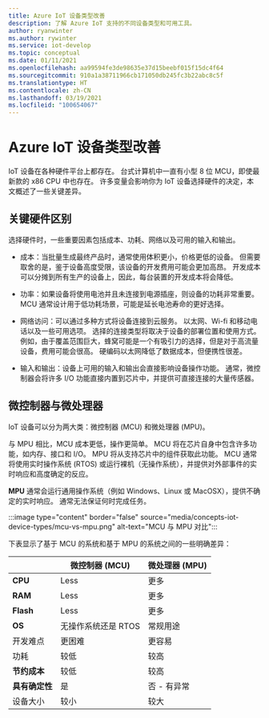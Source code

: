 ```yaml
---
title: Azure IoT 设备类型改善
description: 了解 Azure IoT 支持的不同设备类型和可用工具。
author: ryanwinter
ms.author: rywinter
ms.service: iot-develop
ms.topic: conceptual
ms.date: 01/11/2021
ms.openlocfilehash: aa99594fe3de98635e37d15beebf015f15dc4f64
ms.sourcegitcommit: 910a1a38711966cb171050db245fc3b22abc8c5f
ms.translationtype: HT
ms.contentlocale: zh-CN
ms.lasthandoff: 03/19/2021
ms.locfileid: "100654067"
---
```

# <a name="overview-of-azure-iot-device-types"></a>Azure IoT 设备类型改善
IoT 设备在各种硬件平台上都存在。 台式计算机中一直有小型 8 位 MCU，即使最新款的 x86 CPU 中也存在。 许多变量会影响你为 IoT 设备选择硬件的决定，本文概述了一些关键差异。

## <a name="key-hardware-differentiators"></a>关键硬件区别
选择硬件时，一些重要因素包括成本、功耗、网络以及可用的输入和输出。

* 成本：当批量生成最终产品时，通常使用体积更小，价格更低的设备。 但需要取舍的是，鉴于设备高度受限，该设备的开发费用可能会更加高昂。 开发成本可以分摊到所有生产的设备上，因此，每台装置的开发成本将会降低。

* 功率：如果设备将使用电池并且未连接到电源插座，则设备的功耗非常重要。 MCU 通常设计用于低功耗场景，可能是延长电池寿命的更好选择。

* 网络访问：可以通过多种方式将设备连接到云服务。 以太网、Wi-fi 和移动电话以及一些可用选项。 选择的连接类型将取决于设备的部署位置和使用方式。 例如，由于覆盖范围巨大，蜂窝可能是一个有吸引力的选择，但是对于高流量设备，费用可能会很高。 硬编码以太网降低了数据成本，但便携性很差。

* 输入和输出：设备上可用的输入和输出会直接影响设备操作功能。 通常，微控制器会将许多 I/O 功能直接内置到芯片中，并提供可直接连接的大量传感器。

## <a name="microcontrollers-vs-microprocessors"></a>微控制器与微处理器
IoT 设备可以分为两大类：微控制器 (MCU) 和微处理器 (MPU)。

与 MPU 相比，MCU 成本更低，操作更简单。 MCU 将在芯片自身中包含许多功能，如内存、接口和 I/O。 MPU 将从支持芯片中的组件获取此功能。 MCU 通常将使用实时操作系统 (RTOS) 或运行裸机（无操作系统），并提供对外部事件的实时响应和高度确定的反应。

**MPU** 通常会运行通用操作系统（例如 Windows、Linux 或 MacOSX），提供不确定的实时响应。 通常无法保证何时完成任务。 

:::image type="content" border="false" source="media/concepts-iot-device-types/mcu-vs-mpu.png" alt-text="MCU 与 MPU 对比":::

下表显示了基于 MCU 的系统和基于 MPU 的系统之间的一些明确差异：

||微控制器 (MCU)|微处理器 (MPU)|
|-|-|-|
|**CPU**| Less | 更多 |
|**RAM**| Less | 更多 |
|**Flash**| Less | 更多 |
|**OS**| 无操作系统还是 RTOS | 常规用途 |
|开发难点| 更困难 |  更容易 |
|功耗| 较低 | 较高 |
|**节约成本**| 较低 | 较高 |
|**具有确定性**| 是 | 否 - 有异常|
|设备大小| 较小 | 较大 |
